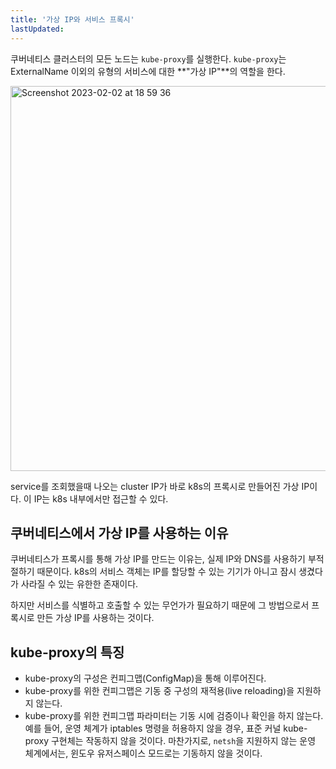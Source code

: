 ```yaml
---
title: '가상 IP와 서비스 프록시'
lastUpdated: 
---
```


쿠버네티스 클러스터의 모든 노드는 `kube-proxy`를 실행한다. `kube-proxy`는 ExternalName 이외의 유형의 서비스에 대한 **"가상 IP"**의 역할을 한다.

<img width="616" alt="Screenshot 2023-02-02 at 18 59 36" src="https://user-images.githubusercontent.com/81006587/216293952-07df620b-77b7-44bf-a50f-8dc699107799.png">

service를 조회했을때 나오는 cluster IP가 바로 k8s의 프록시로 만들어진 가상 IP이다. 이 IP는 k8s 내부에서만 접근할 수 있다.

## 쿠버네티스에서 가상 IP를 사용하는 이유

쿠버네티스가 프록시를 통해 가상 IP를 만드는 이유는, 실제 IP와 DNS를 사용하기 부적절하기 때문이다. k8s의 서비스 객체는 IP를 할당할 수 있는 기기가 아니고 잠시 생겼다가 사라질 수 있는 유한한 존재이다.

하지만 서비스를 식별하고 호출할 수 있는 무언가가 필요하기 때문에 그 방법으로서 프록시로 만든 가상 IP를 사용하는 것이다.

## kube-proxy의 특징

- kube-proxy의 구성은 컨피그맵(ConfigMap)을 통해 이루어진다.
- kube-proxy를 위한 컨피그맵은 기동 중 구성의 재적용(live reloading)을 지원하지 않는다.
- kube-proxy를 위한 컨피그맵 파라미터는 기동 시에 검증이나 확인을 하지 않는다. 예를 들어, 운영 체계가 iptables 명령을 허용하지 않을 경우, 표준 커널 kube-proxy 구현체는 작동하지 않을 것이다. 마찬가지로, `netsh`을 지원하지 않는 운영 체계에서는, 윈도우 유저스페이스 모드로는 기동하지 않을 것이다.